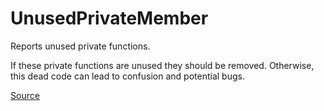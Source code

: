 # UnusedPrivateMember

Reports unused private functions.

If these private functions are unused they should be removed. Otherwise, this dead code
can lead to confusion and potential bugs.


[Source](https://detekt.dev/docs/rules/style#unusedprivatemember)
